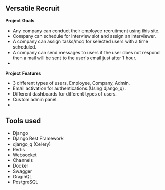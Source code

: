 ## Versatile Recruit

**Project Goals**
* Any company can conduct their employee recruitment using this site.
* Company can schedule for interview slot and assign an interviewer.
* A company can assign tasks/mcq for selected users with a time scheduled.
* A company can send messages to users if the user does not respond then a mail will be sent to the user's email just after 1 hour.
* 


**Project Features**
* 3 different types of users, Employee, Company, Admin.
* Email activation for authentications.(Using django_q).
* Different dashboards for different types of users.
* Custom admin panel.
* 

## Tools used ##
* Django
* Django Rest Framework
* django_q (Celery)
* Redis
* Websocket
* Channels
* Docker
* Swagger
* GraphQL
* PostgreSQL

